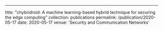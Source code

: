 ---
title: "chybridroid: A machine learning-based hybrid technique for securing the edge computing"
collection: publications
permalink: /publication/2020-05-17
date: 2020-05-17
venue: 'Security and Communication Networks'